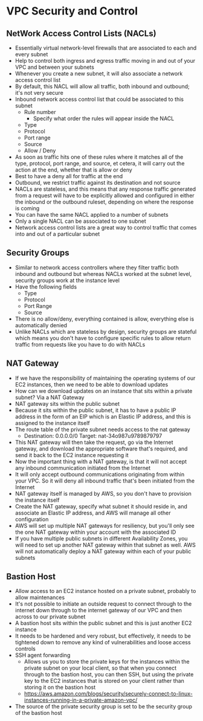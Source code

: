 # VPC Security and Control

## NetWork Access Control Lists (NACLs)

- Essentially virtual network-level firewalls that are associated to each and every subnet
- Help to control both ingress and egress traffic moving in and out of your VPC and between your subnets
- Whenever you create a new subnet, it will also associate a network access control list
- By default, this NACL will allow all traffic, both inbound and outbound; it's not very secure
- Inbound network access control list that could be associated to this subnet
  - Rule number
    - Specify what order the rules will appear inside the NACL
  - Type
  - Protocol
  - Port range
  - Source
  - Allow / Deny
- As soon as traffic hits one of these rules where it matches all of the type, protocol, port range, and source, et cetera, it will carry out the action at the end, whether that is allow or deny
- Best to have a deny all for traffic at the end
- Outbound, we restrict traffic against its destination and not source
- NACLs are stateless, and this means that any response traffic generated from a request will have to be explicitly allowed and configured in either the inbound or the outbound ruleset, depending on where the response is coming 
- You can have the same NACL applied to a number of subnets
- Only a single NACL can be associated to one subnet
- Network access control lists are a great way to control traffic that comes into and out of a particular subnet


## Security Groups

- Similar to network access controllers where they filter traffic both inbound and outbound but whereas NACLs worked at the subnet level, security groups work at the instance level
- Have the following fields
  - Type
  - Protocol
  - Port Range
  - Source
- There is no allow/deny, everything contained is allow, everything else is automatically denied
- Unlike NACLs which are stateless by design, security groups are stateful which means you don't have to configure specific rules to allow return traffic from requests like you have to do with NACLs

## NAT Gateway

- If we have the responsibility of maintaining the operating systems of our EC2 instances, then we need to be able to download updates
- How can we download updates on an instance that sits within a private subnet? Via a NAT Gateway
- NAT gateway sits within the public subnet
- Because it sits within the public subnet, it has to have a public IP address in the form of an EIP which is an Elastic IP address, and this is assigned to the instance itself
- The route table of the private subnet needs access to the nat gateway
  - Destination: 0.0.0.0/0 Target: nat-34o987u9789879797
- This NAT gateway will then take the request, go via the Internet gateway, and download the appropriate software that's required, and send it back to the EC2 instance requesting it
- Now the important thing with a NAT gateway, is that it will not accept any inbound communication initiated from the Internet
- It will only accept outbound communications originating from within your VPC. So it will deny all inbound traffic that's been initiated from the Internet
- NAT gateway itself is managed by AWS, so you don't have to provision the instance itself
- Create the NAT gateway, specify what subnet it should reside in, and associate an Elastic IP address, and AWS will manage all other configuration
- AWS will set up multiple NAT gateways for resiliency, but you'll only see the one NAT gateway within your account with the associated ID
- If you have multiple public subnets in different Availability Zones, you will need to set up another NAT gateway within that subnet as well. AWS will not automatically deploy a NAT gateway within each of your public subnets


## Bastion Host

- Allow access to an EC2 instance hosted on a private subnet, probably to allow maintenances
- It's not possible to initiate an outside request to connect through to the internet down through to the internet gateway of our VPC and then across to our private subnet
- A bastion host sits within the public subnet and this is just another EC2 instance
- It needs to be hardened and very robust, but effectively, it needs to be tightened down to remove any kind of vulnerabilities and loose access controls
- SSH agent forwarding
  - Allows us you to store the private keys for the instances within the private subnet on your local client, so that when you connect through to the bastion host, you can then SSH, but using the private key to the EC2 instances that is stored on your client rather than storing it on the bastion host
  - https://aws.amazon.com/blogs/security/securely-connect-to-linux-instances-running-in-a-private-amazon-vpc/
- The source of the private security group is set to be the security group of the bastion host
